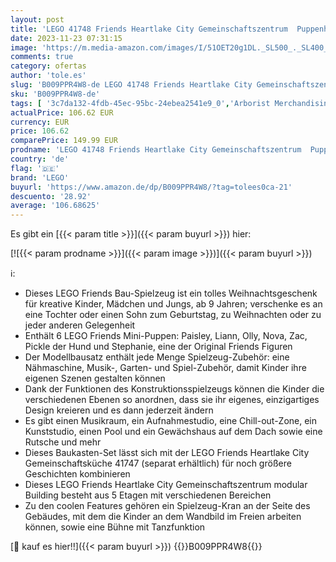 ```yaml
---
layout: post
title: 'LEGO 41748 Friends Heartlake City Gemeinschaftszentrum  Puppenhaus mit 6 Mini-Puppen inkl. Hundefigur  Modular Building-Spielzeug für Mädchen und Jungen  Geschenk zu Weihnachten für Kinder'
date: 2023-11-23 07:31:15
image: 'https://m.media-amazon.com/images/I/51OET20g1DL._SL500_._SL400_.jpg'
comments: true
category: ofertas
author: 'tole.es'
slug: 'B009PPR4W8-de LEGO 41748 Friends Heartlake City Gemeinschaftszentrum...'
sku: 'B009PPR4W8-de'
tags: [ '3c7da132-4fdb-45ec-95bc-24ebea2541e9_0','Arborist Merchandising Root','Bauspielzeug & Konstruktionsspielzeug','Bauspielzeugsets','Custom Stores','LEGO','Lego City','Self Service','Spielzeug','lego','🇩🇪', ]
actualPrice: 106.62 EUR
currency: EUR
price: 106.62
comparePrice: 149.99 EUR
prodname: 'LEGO 41748 Friends Heartlake City Gemeinschaftszentrum  Puppenhaus mit 6 Mini-Puppen inkl. Hundefigur  Modular Building-Spielzeug für Mädchen und Jungen  Geschenk zu Weihnachten für Kinder'
country: 'de'
flag: '🇩🇪'
brand: 'LEGO'
buyurl: 'https://www.amazon.de/dp/B009PPR4W8/?tag=tolees0ca-21'
descuento: '28.92'
average: '106.68625'
---
```


Es gibt ein [{{< param title >}}]({{< param buyurl >}}) hier:

[![{{< param prodname >}}]({{< param image >}})]({{< param buyurl >}})

ℹ️:

- Dieses LEGO Friends Bau-Spielzeug ist ein tolles Weihnachtsgeschenk für kreative Kinder, Mädchen und Jungs, ab 9 Jahren; verschenke es an eine Tochter oder einen Sohn zum Geburtstag, zu Weihnachten oder zu jeder anderen Gelegenheit
- Enthält 6 LEGO Friends Mini-Puppen: Paisley, Liann, Olly, Nova, Zac, Pickle der Hund und Stephanie, eine der Original Friends Figuren
- Der Modellbausatz enthält jede Menge Spielzeug-Zubehör: eine Nähmaschine, Musik-, Garten- und Spiel-Zubehör, damit Kinder ihre eigenen Szenen gestalten können
- Dank der Funktionen des Konstruktionsspielzeugs können die Kinder die verschiedenen Ebenen so anordnen, dass sie ihr eigenes, einzigartiges Design kreieren und es dann jederzeit ändern
- Es gibt einen Musikraum, ein Aufnahmestudio, eine Chill-out-Zone, ein Kunststudio, einen Pool und ein Gewächshaus auf dem Dach sowie eine Rutsche und mehr
- Dieses Baukasten-Set lässt sich mit der LEGO Friends Heartlake City Gemeinschaftsküche 41747 (separat erhältlich) für noch größere Geschichten kombinieren
- Dieses LEGO Friends Heartlake City Gemeinschaftszentrum modular Building besteht aus 5 Etagen mit verschiedenen Bereichen
- Zu den coolen Features gehören ein Spielzeug-Kran an der Seite des Gebäudes, mit dem die Kinder an dem Wandbild im Freien arbeiten können, sowie eine Bühne mit Tanzfunktion

[🛒 kauf es hier!!]({{< param buyurl >}})
{{<world>}}B009PPR4W8{{</world>}}
